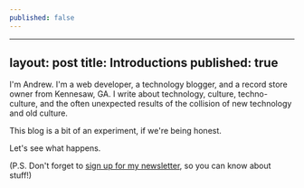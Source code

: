 ```yaml
---
published: false
---
```


---
layout: post
title: Introductions
published: true
---
I'm Andrew. I'm a web developer, a technology blogger, and a record store owner from Kennesaw, GA. I write about technology, culture, techno-culture, and the often unexpected results of the collision of new technology and old culture. 

This blog is a bit of an experiment, if we're being honest. 

Let's see what happens. 

(P.S. Don't forget to [sign up for my newsletter](http://tinyletter.com/ajroach42), so you can know about stuff!) 